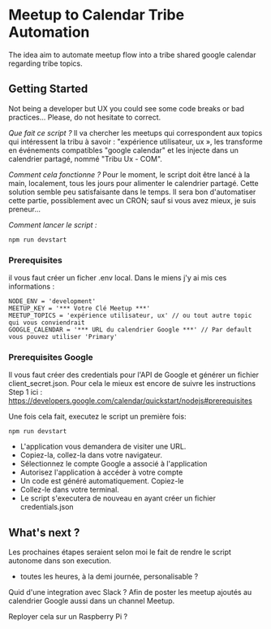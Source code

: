 # Meetup to Calendar Tribe Automation
The idea aim to automate meetup flow into a tribe shared google calendar regarding tribe topics.

## Getting Started
Not being a developer but UX you could see some code breaks or bad practices...
Please, do not hesitate to correct.

*Que fait ce script ?*
Il va chercher les meetups qui correspondent aux topics qui intéressent la tribu à savoir :  "expérience utilisateur, ux », les transforme en événements compatibles "google calendar" et les injecte dans un calendrier partagé, nommé "Tribu Ux - COM".

*Comment cela fonctionne ?*
Pour le moment, le script doit être lancé à la main, localement, tous les jours pour alimenter le calendrier partagé. Cette solution semble peu satisfaisante dans le temps. Il sera bon d'automatiser cette partie, possiblement avec un CRON;
sauf si vous avez mieux, je suis preneur...

*Comment lancer le script :*
```
npm run devstart
```

### Prerequisites
il vous faut créer un ficher .env local. Dans le miens j'y ai mis ces informations :
```
NODE_ENV = 'development'
MEETUP_KEY = '*** Votre Clé Meetup ***'
MEETUP_TOPICS = 'expérience utilisateur, ux' // ou tout autre topic qui vous conviendrait
GOOGLE_CALENDAR = '*** URL du calendrier Google ***' // Par default vous pouvez utiliser 'Primary'
```

### Prerequisites Google
Il vous faut créer des credentials pour l'API de Google et générer un fichier client_secret.json.
Pour cela le mieux est encore de suivre les instructions Step 1 ici :
https://developers.google.com/calendar/quickstart/nodejs#prerequisites

Une fois cela fait, executez le script un première fois:
```
npm run devstart
```
* L'application vous demandera de visiter une URL.
* Copiez-la, collez-la dans votre navigateur.
* Sélectionnez le compte Google a associé à l'application
* Autorisez l'application à accéder à votre compte
* Un code est généré automatiquement. Copiez-le
* Collez-le dans votre terminal.
* Le script s'executera de nouveau en ayant créer un fichier credentials.json

## What's next ?
Les prochaines étapes seraient selon moi le fait de rendre le script autonome dans son execution.
* toutes les heures, à la demi journée, personalisable ?

Quid d'une integration avec Slack ? Afin de poster les meetup ajoutés au calendrier Google aussi dans un channel Meetup.

Reployer cela sur un Raspberry Pi ?
